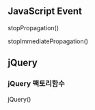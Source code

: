 ## JavaScript Event

stopPropagation()

stopImmediatePropagation()


## jQuery



### jQuery 팩토리함수
jQuery()

